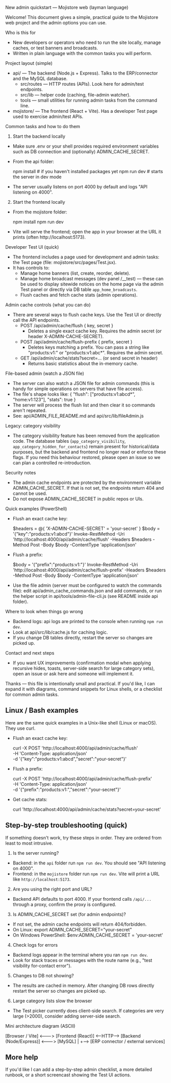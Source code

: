 New admin quickstart — Mojistore web (layman language)

Welcome! This document gives a simple, practical guide to the Mojistore web project and the admin options you can use.

Who is this for
- New developers or operators who need to run the site locally, manage caches, or test banners and broadcasts.
- Written in plain language with the common tasks you will perform.

Project layout (simple)
- api/ — The backend (Node.js + Express). Talks to the ERP/connector and the MySQL database.
  - src/routes — HTTP routes (APIs). Look here for admin/test endpoints.
  - src/lib — helper code (caching, file-admin watcher).
  - tools — small utilities for running admin tasks from the command line.
- mojistore/ — The frontend (React + Vite). Has a developer Test page used to exercise admin/test APIs.

Common tasks and how to do them
1) Start the backend locally
- Make sure .env or your shell provides required environment variables such as DB connection and (optionally) ADMIN_CACHE_SECRET.
- From the api folder:

  npm install   # if you haven't installed packages yet
  npm run dev   # starts the server in dev mode

- The server usually listens on port 4000 by default and logs "API listening on 4000".

2) Start the frontend locally
- From the mojistore folder:

  npm install
  npm run dev

- Vite will serve the frontend; open the app in your browser at the URL it prints (often http://localhost:5173).

Developer Test UI (quick)
- The frontend includes a page used for development and admin tasks: the Test page (file: mojistore/src/pages/Test.jsx).
- It has controls to:
  - Manage home banners (list, create, reorder, delete).
   - Manage home broadcast messages (dev panel /__test) — these can be used to display sitewide notices on the home page via the admin Test panel or directly via DB table `app_home_broadcasts`.
  - Flush caches and fetch cache stats (admin operations).

Admin cache controls (what you can do)
- There are several ways to flush cache keys. Use the Test UI or directly call the API endpoints.
  - POST /api/admin/cache/flush  { key, secret }
    - Deletes a single exact cache key. Requires the admin secret (or header X-ADMIN-CACHE-SECRET).
  - POST /api/admin/cache/flush-prefix  { prefix, secret }
    - Deletes keys matching a prefix. You can pass a string like "products:v1:" or "products:v1:abc*". Requires the admin secret.
  - GET /api/admin/cache/stats?secret=...  (or send secret in header)
    - Returns basic statistics about the in-memory cache.

File-based admin (watch a JSON file)
- The server can also watch a JSON file for admin commands (this is handy for simple operations on servers that have file access).
- The file's shape looks like:
  {
    "flush": ["products:v1:abcd*", "home:v1:123"],
    "stats": true
  }
- The server will process the flush list and then clear it so commands aren't repeated.
- See: api/ADMIN_FILE_README.md and api/src/lib/fileAdmin.js

Legacy: category visibility
- The category visibility feature has been removed from the application code. The database tables (`app_category_visibility`, `app_category_hidden_for_contacts`) remain present for historical/data purposes, but the backend and frontend no longer read or enforce these flags. If you need this behaviour restored, please open an issue so we can plan a controlled re-introduction.

Security notes
- The admin cache endpoints are protected by the environment variable ADMIN_CACHE_SECRET. If that is not set, the endpoints return 404 and cannot be used.
- Do not expose ADMIN_CACHE_SECRET in public repos or UIs.

Quick examples (PowerShell)
- Flush an exact cache key:

  $headers = @{ 'X-ADMIN-CACHE-SECRET' = 'your-secret' }
  $body = '{"key":"products:v1:abcd"}'
  Invoke-RestMethod -Uri 'http://localhost:4000/api/admin/cache/flush' -Headers $headers -Method Post -Body $body -ContentType 'application/json'

- Flush a prefix:

  $body = '{"prefix":"products:v1:"}'
  Invoke-RestMethod -Uri 'http://localhost:4000/api/admin/cache/flush-prefix' -Headers $headers -Method Post -Body $body -ContentType 'application/json'

- Use the file admin (server must be configured to watch the commands file): edit api/admin_cache_commands.json and add commands, or run the helper script in api/tools/admin-file-cli.js (see README inside api folder).

Where to look when things go wrong
- Backend logs: api logs are printed to the console when running `npm run dev`.
- Look at api/src/lib/cache.js for caching logic.
- If you change DB tables directly, restart the server so changes are picked up.

Contact and next steps
- If you want UX improvements (confirmation modal when applying recursive hides, toasts, server-side search for large category sets), open an issue or ask here and someone will implement it.

Thanks — this file is intentionally small and practical. If you'd like, I can expand it with diagrams, command snippets for Linux shells, or a checklist for common admin tasks.

Linux / Bash examples
---------------------
Here are the same quick examples in a Unix-like shell (Linux or macOS). They use curl.

- Flush an exact cache key:

  curl -X POST 'http://localhost:4000/api/admin/cache/flush' \
    -H 'Content-Type: application/json' \
    -d '{"key":"products:v1:abcd","secret":"your-secret"}'

- Flush a prefix:

  curl -X POST 'http://localhost:4000/api/admin/cache/flush-prefix' \
    -H 'Content-Type: application/json' \
    -d '{"prefix":"products:v1:","secret":"your-secret"}'

- Get cache stats:

  curl 'http://localhost:4000/api/admin/cache/stats?secret=your-secret'

Step-by-step troubleshooting (quick)
-----------------------------------
If something doesn't work, try these steps in order. They are ordered from least to most intrusive.

1) Is the server running?
  - Backend: in the `api` folder run `npm run dev`. You should see "API listening on 4000".
  - Frontend: in the `mojistore` folder run `npm run dev`. Vite will print a URL like `http://localhost:5173`.

2) Are you using the right port and URL?
  - Backend API defaults to port 4000. If your frontend calls `/api/...` through a proxy, confirm the proxy is configured.

3) Is ADMIN_CACHE_SECRET set (for admin endpoints)?
  - If not set, the admin cache endpoints will return 404/forbidden.
  - On Linux: export ADMIN_CACHE_SECRET="your-secret"
  - On Windows PowerShell: $env:ADMIN_CACHE_SECRET = 'your-secret'

4) Check logs for errors
  - Backend logs appear in the terminal where you ran `npm run dev`.
  - Look for stack traces or messages with the route name (e.g., "test visibility for-contact error").

5) Changes to DB not showing?
  - The results are cached in memory. After changing DB rows directly restart the server so changes are picked up.

6) Large category lists slow the browser
  - The Test picker currently does client-side search. If categories are very large (>2000), consider adding server-side search.

Mini architecture diagram (ASCII)

  [Browser / Vite]  <--->  [Frontend (React)]  <--HTTP-->  [Backend (Node/Express)]  <--->  [MySQL]
                                                         |
                                                         +--> [ERP connector / external services]

More help
---------
If you'd like I can add a step-by-step admin checklist, a more detailed runbook, or a short screencast showing the Test UI actions.
